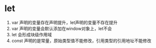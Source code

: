 # let
1. var 声明的变量存在声明提升，let声明的变量不存在提升
2. var 声明的变量会默认添加在window对象上，let不会
3. let 会形成块级作用域
4. const 声明的是常量，原始类型值不能修改，引用类型的引用地址不能修改